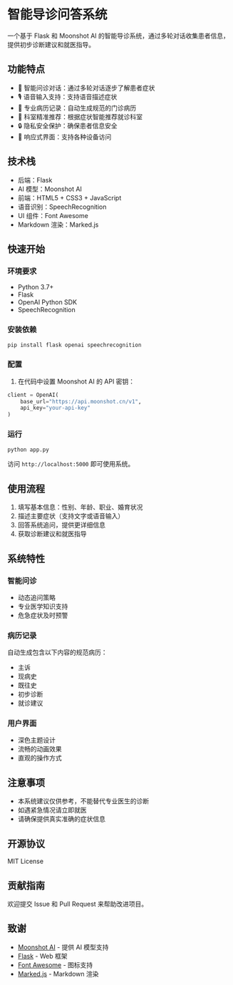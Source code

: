 
# 智能导诊问答系统

一个基于 Flask 和 Moonshot AI 的智能导诊系统，通过多轮对话收集患者信息，提供初步诊断建议和就医指导。

## 功能特点

- 🤖 智能问诊对话：通过多轮对话逐步了解患者症状
- 🎙️ 语音输入支持：支持语音描述症状
- 📝 专业病历记录：自动生成规范的门诊病历
- 🏥 科室精准推荐：根据症状智能推荐就诊科室
- 🔒 隐私安全保护：确保患者信息安全
- 📱 响应式界面：支持各种设备访问

## 技术栈

- 后端：Flask
- AI 模型：Moonshot AI
- 前端：HTML5 + CSS3 + JavaScript
- 语音识别：SpeechRecognition
- UI 组件：Font Awesome
- Markdown 渲染：Marked.js

## 快速开始

### 环境要求

- Python 3.7+
- Flask
- OpenAI Python SDK
- SpeechRecognition

### 安装依赖

```bash
pip install flask openai speechrecognition
```

### 配置

1. 在代码中设置 Moonshot AI 的 API 密钥：

```python
client = OpenAI(
    base_url="https://api.moonshot.cn/v1",
    api_key="your-api-key"
)
```

### 运行

```bash
python app.py
```

访问 `http://localhost:5000` 即可使用系统。

## 使用流程

1. 填写基本信息：性别、年龄、职业、婚育状况
2. 描述主要症状（支持文字或语音输入）
3. 回答系统追问，提供更详细信息
4. 获取诊断建议和就医指导

## 系统特性

### 智能问诊

- 动态追问策略
- 专业医学知识支持
- 危急症状及时预警

### 病历记录

自动生成包含以下内容的规范病历：
- 主诉
- 现病史
- 既往史
- 初步诊断
- 就诊建议

### 用户界面

- 深色主题设计
- 流畅的动画效果
- 直观的操作方式

## 注意事项

- 本系统建议仅供参考，不能替代专业医生的诊断
- 如遇紧急情况请立即就医
- 请确保提供真实准确的症状信息

## 开源协议

MIT License

## 贡献指南

欢迎提交 Issue 和 Pull Request 来帮助改进项目。

## 致谢

- [Moonshot AI](https://www.moonshot.cn/) - 提供 AI 模型支持
- [Flask](https://flask.palletsprojects.com/) - Web 框架
- [Font Awesome](https://fontawesome.com/) - 图标支持
- [Marked.js](https://marked.js.org/) - Markdown 渲染


